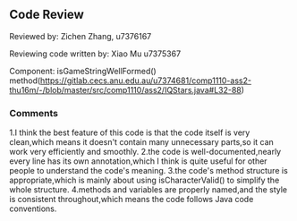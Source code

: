 ## Code Review

Reviewed by: Zichen Zhang, u7376167

Reviewing code written by: Xiao Mu u7375367

Component: isGameStringWellFormed() method(https://gitlab.cecs.anu.edu.au/u7374681/comp1110-ass2-thu16m/-/blob/master/src/comp1110/ass2/IQStars.java#L32-88)

### Comments 

1.I think the best feature of this code is that the code itself is very clean,which means it doesn't contain many unnecessary parts,so it can work very efficiently and smoothly.
2.the code is well-documented,nearly every line has its own annotation,which I think is quite useful for other people to understand the code's meaning.
3.the code's method structure is appropriate,which is mainly about using isCharacterValid() to simplify the whole structure.
4.methods and variables are properly named,and the style is consistent throughout,which means the code follows Java code conventions.

